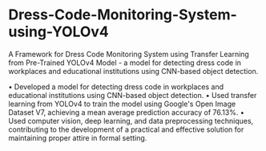 # Dress-Code-Monitoring-System-using-YOLOv4
A Framework for Dress Code Monitoring System using Transfer Learning from Pre-Trained YOLOv4 Model - a model for detecting dress code in workplaces and educational institutions using CNN-based object detection.

• Developed a model for detecting dress code in workplaces and educational institutions using CNN-based object detection.
• Used transfer learning from YOLOv4 to train the model using Google's Open Image Dataset V7, achieving a mean average 
prediction accuracy of 76.13%.
• Used computer vision, deep learning, and data preprocessing techniques, contributing to the development of a practical and 
effective solution for maintaining proper attire in formal setting.
